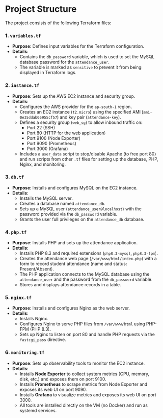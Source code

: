 # Project Structure

The project consists of the following Terraform files:

### 1. `variables.tf`
- **Purpose**: Defines input variables for the Terraform configuration.
- **Details**:
  - Contains the `db_password` variable, which is used to set the MySQL database password for the `attendance_user`.
  - The variable is marked as `sensitive` to prevent it from being displayed in Terraform logs.

### 2. `instance.tf`
- **Purpose**: Sets up the AWS EC2 instance and security group.
- **Details**:
  - Configures the AWS provider for the `ap-south-1` region.
  - Creates an EC2 instance (`t2.micro`) using the specified AMI (`ami-0e35ddab05955cf57`) and key pair (`attendance-key`).
  - Defines a security group (`web_sg`) to allow inbound traffic on:
    - Port 22 (SSH)
    - Port 80 (HTTP for the web application)
    - Port 9100 (Node Exporter)
    - Port 9090 (Prometheus)
    - Port 3000 (Grafana)
  - Includes a `user_data` script to stop/disable Apache (to free port 80) and run scripts from other `.tf` files for setting up the database, PHP, Nginx, and monitoring.

### 3. `db.tf`
- **Purpose**: Installs and configures MySQL on the EC2 instance.
- **Details**:
  - Installs the MySQL server.
  - Creates a database named `attendance_db`.
  - Sets up a MySQL user (`attendance_user@localhost`) with the password provided via the `db_password` variable.
  - Grants the user full privileges on the `attendance_db` database.

### 4. `php.tf`
- **Purpose**: Installs PHP and sets up the attendance application.
- **Details**:
  - Installs PHP 8.3 and required extensions (`php8.3-mysql`, `php8.3-fpm`).
  - Creates the attendance web page (`/var/www/html/index.php`) with a form to record student attendance (name and status: Present/Absent).
  - The PHP application connects to the MySQL database using the `attendance_user` and the password from the `db_password` variable.
  - Stores and displays attendance records in a table.

### 5. `nginx.tf`
- **Purpose**: Installs and configures Nginx as the web server.
- **Details**:
  - Installs Nginx.
  - Configures Nginx to serve PHP files from `/var/www/html` using PHP-FPM (PHP 8.3).
  - Sets up Nginx to listen on port 80 and handle PHP requests via the `fastcgi_pass` directive.

### 6. `monitoring.tf`
- **Purpose**: Sets up observability tools to monitor the EC2 instance.
- **Details**:
  - Installs **Node Exporter** to collect system metrics (CPU, memory, disk, etc.) and exposes them on port 9100.
  - Installs **Prometheus** to scrape metrics from Node Exporter and exposes its web UI on port 9090.
  - Installs **Grafana** to visualize metrics and exposes its web UI on port 3000.
  - All tools are installed directly on the VM (no Docker) and run as systemd services.

